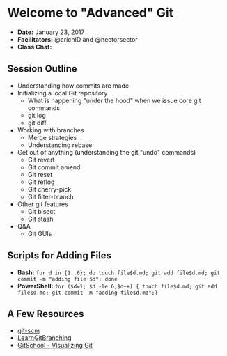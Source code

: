 # Welcome to "Advanced" Git

- **Date:** January 23, 2017 
- **Facilitators:** @crichID and @hectorsector
- **Class Chat:** 

## Session Outline

- Understanding how commits are made
- Initializing a local Git repository
  - What is happening "under the hood" when we issue core git commands
  - git log
  - git diff
- Working with branches
  - Merge strategies
  - Understanding rebase
- Get out of anything (understanding the git "undo" commands)
  - Git revert
  - Git commit amend
  - Git reset
  - Git reflog
  - Git cherry-pick
  - Git filter-branch
- Other git features
  - Git bisect
  - Git stash
- Q&A
  - Git GUIs

## Scripts for Adding Files

- **Bash:** `for d in {1..6}; do touch file$d.md; git add file$d.md; git commit -m "adding file $d"; done`
- **PowerShell:** `for ($d=1; $d -le 6;$d++) { touch file$d.md; git add file$d.md; git commit -m "adding file$d.md";}`

## A Few Resources

- [git-scm](https://git-scm.com)
- [LearnGitBranching](http://learngitbranching.js.org/?NODEMO)
- [GitSchool - Visualizing Git](http://git-school.github.io/visualizing-git/)

